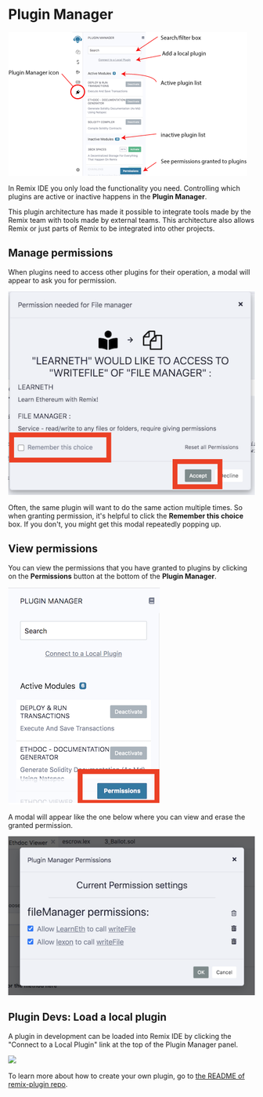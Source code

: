 Plugin Manager
===================

![](images/a-plugin-man-overview.png)

In Remix IDE you only load the functionality you need.  Controlling which plugins are active or inactive happens in the **Plugin Manager**.

This plugin architecture has made it possible to integrate tools made by the Remix team with tools made by external teams. This architecture also allows Remix or just parts of Remix to be integrated into other projects.   

## Manage permissions
When plugins need to access other plugins for their operation, a modal will appear to ask you for permission.  

![](images/a-permission-modal.png)

Often, the same plugin will want to do the same action multiple times.  So when granting permission, it's helpful to click the **Remember this choice** box.  If you don't, you might get this modal repeatedly popping up.

## View permissions
You can view the permissions that you have granted to plugins by clicking on the **Permissions** button at the bottom of the **Plugin Manager**.

![](images/a-plugin-man-permissions.png)

A modal will appear like the one below where you can view and erase the granted permission.

![](images/a-plugin-manager-modal.png)

## Plugin Devs: Load a local plugin

 A plugin in development can be loaded into Remix IDE by clicking the "Connect to a Local Plugin" link at the top of the Plugin Manager panel.

![](images/a-plugin-man-local.png)

To learn more about how to create your own plugin, go to
[the README of remix-plugin repo](https://github.com/ethereum/remix-plugin).
